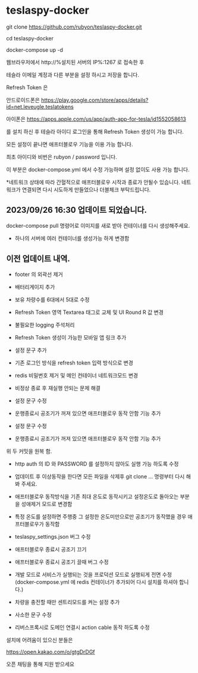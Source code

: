 # teslaspy-docker

git clone https://github.com/rubyon/teslaspy-docker.git

cd teslaspy-docker

docker-compose up -d

웹브라우저에서 http://%설치된 서버의 IP%:1267 로 접속한 후

테슬라 이메일 계정과 다른 부분을 설정 하시고 저장을 합니다.

Refresh Token 은

안드로이드폰은 https://play.google.com/store/apps/details?id=net.leveugle.teslatokens

아이폰은 https://apps.apple.com/us/app/auth-app-for-tesla/id1552058613

를 설치 하신 후 테슬라 아이디 로그인을 통해 Refresh Token 생성이 가능 합니다.

모든 설정이 끝나면 애프터블로우 기능을 이용 가능 합니다.

최초 아이디와 비번은 rubyon / password 입니다.

이 부분은 docker-compose.yml 에서 수정 가능하며 설정 없이도 사용 가능 합니다.

*네트워크 상태에 따라 간혈적으로 애프터블로우 시작과 종료가 안될수 있습니다.
네트워크가 연결되면 다시 시도하게 만들었으나 더블체크 부탁드립니다.


## 2023/09/26 16:30 업데이트 되었습니다.

docker-compose pull 명령어로 이미지를 새로 받아 컨테이너를 다시 생성해주세요.

- 하나의 서버에 여러 컨테이너를 생성가능 하게 변경함

## 이전 업데이트 내역.

- footer 의 외곽선 제거

- 배터리게이지 추가

- 보유 차량수를 6대에서 5대로 수정

- Refresh Token 영역 Textarea 태그로 교체 및 UI Round R 값 변경

- 불필요한 logging 주석처리

- Refresh Token 생성이 가능한 모바일 앱 링크 추가

- 설정 문구 추가

- 기존 로그인 방식을 refresh token 입력 방식으로 변경

- redis 비밀번호 제거 및 메인 컨테이너 네트워크모드 변경

- 비정상 종료 후 재실행 안되는 문제 해결

- 설정 문구 수정

- 운행종료시 공조기가 꺼져 있으면 애프터블로우 동작 안함 기능 추가

- 설정 문구 수정

- 운행종료시 공조기가 꺼져 있으면 애프터블로우 동작 안함 기능 추가

위 두 커밋을 원복 함.

- http auth 의 ID 와 PASSWORD 를 설정하지 않아도 실행 가능 하도록 수정

* 업데이트 후 이상동작을 한다면 모든 파일을 삭제후 git clone ... 명령부터 다시 해봐 주세요.

- 애프터블로우 동작방식을 기존 최대 온도로 동작시키고 설정온도로 돌아오는 부분을 성애제거 모드로 변경함

- 특정 온도를 설정하면 주행중 그 설정한 온도미만으로만 공조기가 동작했을 경우 애프터블로우가 동작함

- teslaspy_settings.json 버그 수정

- 애프터블로우 종료시 공조기 끄기

- 애프터블로우 종료시 공조기 끌때 버그 수정

- 개발 모드로 서비스가 실행되는 것을 프로덕션 모드로 실행되게 전면 수정 (docker-compose.yml 에 redis 컨테이너가 추가되어 다시 설치를 하셔야 합니다.)

- 차량을 충전할 때만 센트리모드를 켜는 설정 추가

- 사소한 문구 수정

- 리버스프록시로 도메인 연결시 action cable 동작 하도록 수정

설치에 어려움이 있으신 분들은

https://open.kakao.com/o/gtgDrDGf

오픈 채팅을 통해 지원 받으세요
